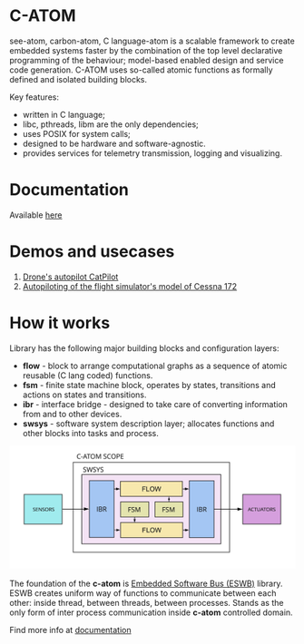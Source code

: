 # C-ATOM
see-atom, carbon-atom, C language-atom is a scalable framework to create embedded 
systems faster by the combination of the top level declarative programming of the behaviour;
model-based enabled design and service code generation. C-ATOM uses so-called atomic 
functions as formally defined and isolated building blocks. 

Key features:
- written in C language;
- libc, pthreads, libm are the only dependencies;
- uses POSIX for system calls;
- designed to be hardware and software-agnostic.
- provides services for telemetry transmission, logging and visualizing.

# Documentation

Available [here](https://docs.ctlst.app/catom/intro.html)

# Demos and usecases

1. [Drone's autopilot CatPilot](https://github.com/ctlst-tech/uas-catpilot)
2. [Autopiloting of the flight simulator's model of Cessna 172](https://github.com/ctlst-tech/c172atom)

# How it works

Library has the following major building blocks and configuration layers:
- **flow** - block to arrange computational graphs as a sequence of atomic reusable (C lang coded) functions.
- **fsm** - finite state machine block, operates by states, transitions and actions on states and transitions.
- **ibr** - interface bridge - designed to take care of converting information from and to other devices.
- **swsys** - software system description layer; allocates functions and other blocks into tasks and process.


![catom scope](doc/catom_scope.jpg)


The foundation of the **c-atom** is [Embedded Software Bus (ESWB)](https://github.com/ctlst-tech/eswb) library. 
ESWB creates uniform way of functions to communicate between each other: inside thread, between threads, between processes.
Stands as the only form of inter process communication inside **c-atom** controlled domain. 

Find more info at [documentation](https://docs.ctlst.app/catom/intro.html)
